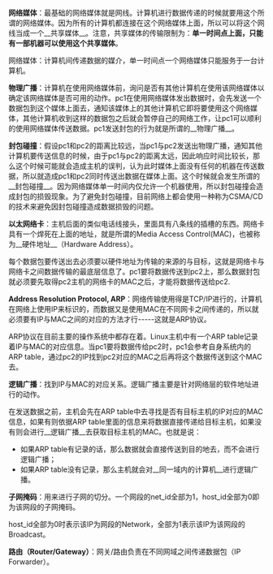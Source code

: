 __网络媒体__：最基础的网络媒体就是网线。计算机进行数据传递的时候就要用这个所谓的网络媒体。因为所有的计算机都连接在这个网络媒体上面，所以可以将这个网线当成一个__共享媒体__。注意，共享媒体的传输限制为：__单一时间点上面，只能有一部机器可以使用这个共享媒体__。

网络媒体：计算机间传递数据的媒介，单一时间点一个网络媒体只能服务于一台计算机。

__物理广播__：计算机在使用网络媒体前，询问是否有其他计算机在使用该网络媒体以确定该网络媒体是否可用的动作。pc1在使用网络媒体发出数据时，会先发送一个数据包到这个媒体上面去，通知该媒体上的其他计算机它即将要使用这个网络媒体，其他计算机收到这样的数据包之后就会暂停自己的网络工作，让pc1可以顺利的使用网络媒体传送数据。pc1发送封包的行为就是所谓的__物理广播__。

__封包碰撞__：假设pc1和pc2的距离比较远，当pc1与pc2发送出物理广播，通知其他计算机要传送信息的时候，由于pc1与pc2的距离太远，因此响应时间比较长，那么这个时候可能就会造成主机的误判，认为此时媒体上面没有任何的机器在传送数据，所以就造成pc1和pc2同时传送出数据在媒体上面。这个时候就会发生所谓的__封包碰撞__。因为网络媒体单一时间内仅允许一个机器使用，所以封包碰撞会造成封包的损毁现象。为了避免封包碰撞，目前网络上都会使用一种称为CSMA/CD的技术来避免因封包碰撞造成数据损毁的问题。

__以太网络卡__：主机后面的类似电话线接头，里面具有八条线的插槽的东西。网络卡具有一个焊死在上面的地址，就是所谓的Media Access Control(MAC)，也被称为__硬件地址__（Hardware Address）。

每个数据包要传送出去必须要以硬件地址为传输的来源的与目标，这就是网络卡与网络卡之间数据传输的最底层信息了。pc1要将数据传送到pc2上，那么数据封包就必须要先取得pc2主机的网络卡的MAC之后，才能将数据传送给pc2.

__Address Resolution Protocol, ARP__：网络传输使用得是TCP/IP进行的，计算机在网络上使用IP来标识的，而数据又是使用MAC在不同网卡之间传递的，所以就必须要有IP与MAC之间的对应的方法才行-----这就是ARP协议。

ARP协议在目前主要的操作系统中都存在着。Linux主机中有一个ARP table记录着IP与MAC的对应信息。当pc1要将数据传给pc2时，pc1会参考自身系统内的ARP table，通过pc2的IP找到pc2对应的MAC之后再将这个数据传送到这个MAC去。

__逻辑广播__：找到IP与MAC的对应关系。逻辑广播主要是针对网络层的软件地址进行的动作。

在发送数据之前，主机会先在ARP table中去寻找是否有目标主机的IP对应的MAC信息，如果有则依据ARP table里面的信息来将数据直接传递给目标主机，如果没有则会进行__逻辑广播__去获取目标主机的MAC。也就是说：

* 如果ARP table有记录的话，那么数据就会直接传送到目的地去，而不会进行逻辑广播；
* 如果ARP table没有记录，那么主机就会对__同一域内的计算机__进行逻辑广播。

__子网掩码__：用来进行子网的切分。一个网段的net_id全部为1，host_id全部为0即为该网段的子网掩码。

host_id全部为0时表示该IP为网段的Network，全部为1表示该IP为该网段的Broadcast。

__路由（Router/Gateway）__：网关/路由负责在不同网域之间传递数据包（IP Forwarder）。